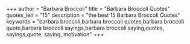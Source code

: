 +++
author = "Barbara Broccoli"
title = "Barbara Broccoli Quotes"
quotes_len = "15"
description = "the best 15 Barbara Broccoli Quotes"
keywords = "barbara broccoli,barbara broccoli quotes,barbara broccoli quote,barbara broccoli sayings,barbara broccoli saying,quotes, sayings,quote, saying, motivation"
+++
